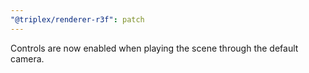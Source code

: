 ```yaml
---
"@triplex/renderer-r3f": patch
---
```


Controls are now enabled when playing the scene through the default camera.
